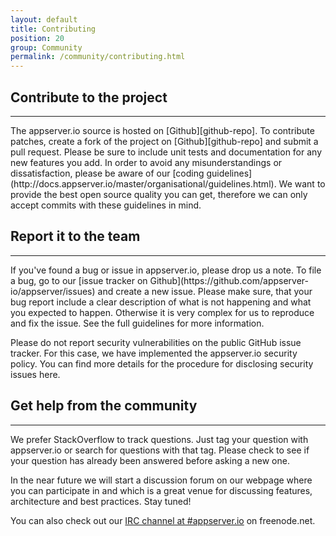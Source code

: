 ```yaml
---
layout: default
title: Contributing
position: 20
group: Community
permalink: /community/contributing.html
---
```


## Contribute to the project
<hr>
The appserver.io source is hosted on [Github][github-repo]. To contribute patches, create a fork of the project on
[Github][github-repo] and submit a pull request. Please be sure to include unit tests and documentation
for any new features you add. In order to avoid any misunderstandings or dissatisfaction,
please be aware of our [coding guidelines](http://docs.appserver.io/master/organisational/guidelines.html).
We want to provide the best open source quality you can get, therefore we can only accept commits
with these guidelines in mind.

## Report it to the team
<hr>
If you've found a bug or issue in appserver.io, please drop us a note. To file a bug, go to our
[issue tracker on Github](https://github.com/appserver-io/appserver/issues) and create a new issue.
Please make sure, that your bug report include a clear description of what is not
happening and what you expected to happen. Otherwise it is very complex for us to reproduce and fix the issue.
See the full guidelines for more information.

Please do not report security vulnerabilities on the public GitHub issue tracker.
For this case, we have implemented the appserver.io security policy.
You can find more details for the procedure for disclosing security issues here.

## Get help from the community
<hr>
We prefer StackOverflow to track questions. Just tag your question with appserver.io or search for questions
with that tag. Please check to see if your question has already been answered before asking a new one.

In the near future we will start a discussion forum on our webpage where you can participate in and which
is a great venue for discussing features, architecture and best practices. Stay tuned!

You can also check out our [IRC channel at #appserver.io](http://webchat.freenode.net/?channels=appserver.io)
on freenode.net.



[github-repo]: https://github.com/appserver-io/appserver